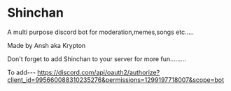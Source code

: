# Shinchan

A multi purpose discord bot for moderation,memes,songs etc.....

Made by Ansh aka Krypton

Don't forget to add Shinchan to your server for more fun.........

To add--- https://discord.com/api/oauth2/authorize?client_id=995660088310235276&permissions=1299197718007&scope=bot

